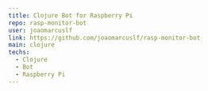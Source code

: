 ```yaml
---
title: Clojure Bot for Raspberry Pi
repo: rasp-monitor-bot
user: joaomarcuslf
link: https://github.com/joaomarcuslf/rasp-monitor-bot
main: clojure
techs:
  - Clojure
  - Bot
  - Raspberry Pi
---
```

